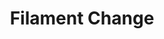 ---
tag: m0600
codes:
- M600
title: Filament Change
long:
- The `M600` command initiates the filament change procedure. The basic procedure
  will move the print head away from the print, eject the filament, wait for new filament
  to be inserted and the user to confirm, load and prime the filament, and continue
  with the print. `M600` may be initiated automatically if a filament runout sensor
  is installed.
notes:
- Requires `ADVANCED_PAUSE_FEATURE`.
- The settings for this command can be found in `Configuration.h`. At this time `M600`
  requires an LCD controller.
parameters:
- tag: T
  optional: true
  description: Target extruder
  values:
  - tag: index
    type: int
- tag: E
  optional: true
  description: Retract before moving to change position (negative, default `PAUSE_PARK_RETRACT_LENGTH`)
  values:
  - tag: pos
    type: float
- tag: U
  optional: true
  description: Amount of retraction for unload (negative)
  values:
  - tag: pos
    type: float
- tag: L
  optional: true
  description: Load length, longer for bowden (negative)
  values:
  - tag: pos
    type: float
- tag: X
  optional: true
  description: X position for filament change
  values:
  - tag: pos
    type: float
- tag: Y
  optional: true
  description: Y position for filament change
  values:
  - tag: pos
    type: float
- tag: Z
  optional: true
  description: Z relative lift for filament change position
  values:
  - tag: pos
    type: float
- tag: B
  optional: true
  description: Number of beeps to alert user of filament change (default `FILAMENT_CHANGE_ALERT_BEEPS`)
  values:
  - tag: beeps
    type: int
example: 
examples:
- pre: With no parameters `M600` uses the settings in `Configuration.h`.
  code: M600 ; execute filament change
- pre: 'To set the change position:'
  code: M600 X10 Y15 Z5 ; Do filament change at X:10, Y:15 and Z:+5 from current
---